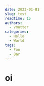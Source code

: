 ```yaml
---
date: 2023-01-01
slug: test
readtime: 15
authors:
  - vmutter
categories:
  - Hello
  - World
tags:
  - Foo
  - Bar
---
```


# oi

<!-- more -->